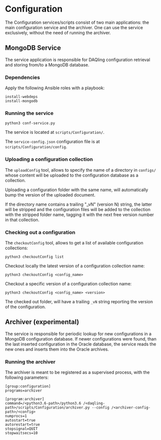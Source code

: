# Configuration

The Configuration services/scripts consist of two main applications: the main configuration service and the archiver.
One can use the service exclusively, without the need of running the archiver.

## MongoDB Service

The service application is responsible for DAQling configuration retrieval and storing from/to a MongoDB database.

### Dependencies

Apply the following Ansible roles with a playbook:

    install-webdeps
    install-mongodb

### Running the service

    python3 conf-service.py

The service is located at `scripts/Configuration/`.

The `service-config.json` configuration file is at `scripts/Configuration/config`.

### Uploading a configuration collection

The `uploadConfig` tool, allows to specify the name of a directory in `configs/` whose content will be uploaded to the configuration database as a collection.

Uploading a configuration folder with the same name, will automatically bump the version of the uploaded document.

 If the directory name contains a trailing "_vN" (version N) string, the latter will be stripped and the configuration files will be added to the collection with the stripped folder name, tagging it with the next free version number in that collection.

### Checking out a configuration

The `checkoutConfig` tool, allows to get a list of available configuration collections:

```
python3 checkoutConfig list
```

Checkout locally the latest version of a configuration collection name:

```
python3 checkoutConfig <config_name>
```

Checkout a specific version of a configuration collection name:

```
python3 checkoutConfig <config_name> <version>
```

The checked out folder, will have a trailing `_vN` string reporting the version of the configuration.

## Archiver (experimental)

The service is responsible for periodic lookup for new configurations in a MongoDB configuration database.
If newer configurations were found, than the last inserted configuration in the Oracle database, the service
reads the new ones and inserts them into the Oracle archives.

### Running the archiver

The archiver is meant to be registered as a supervised process, with the following parameters:

    [group:configuration]
    programs=archiver
    
    [program:archiver]
    command=/<python3.6-path>/python3.6 /<daqling-path>/scripts/Configuration/archiver.py --config /<archiver-config-path>/<config>
    numprocs=1
    autostart=true
    autorestart=true
    stopsignal=QUIT
    stopwaitsecs=10
